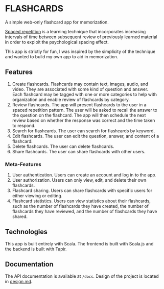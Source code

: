 # FLASHCARDS

A simple web-only flashcard app for memorization.

[Spaced repetition](https://en.wikipedia.org/wiki/Spaced_repetition) is a learning technique that incorporates 
increasing intervals of time between subsequent review of previously learned material in order to exploit the 
psychological spacing effect.

This app is strictly for fun, I was inspired by the simplicity of the technique and wanted to build my own app to 
aid in memorization. 

## Features

1. Create flashcards. Flashcards may contain text, images, audio, and video. They are associated with some kind of 
    question and answer. Each flashcard may be tagged with one or more categories to help with organization and 
    enable review of flashcards by category.
2. Review flashcards. The app will present flashcards to the user in a spaced repetition pattern. The user will 
    be asked to recall the answer to the question on the flashcard. The app will then schedule the next review based on
    whether the response was correct and the time taken to respond.
3. Search for flashcards. The user can search for flashcards by keyword.
4. Edit flashcards. The user can edit the question, answer, and content of a flashcard.
5. Delete flashcards. The user can delete flashcards.
6. Share flashcards. The user can share flashcards with other users.

### Meta-Features 

1. User authentication. Users can create an account and log in to the app.
2. User authorization. Users can only view, edit, and delete their own flashcards. 
3. Flashcard sharing. Users can share flashcards with specific users for either viewing or editing. 
4. Flashcard statistics. Users can view statistics about their flashcards, such as the number of flashcards they have 
    created, the number of flashcards they have reviewed, and the number of flashcards they have shared.

## Technologies

This app is built entirely with Scala. The frontend is built with Scala.js and the backend is built with Tapir.

## Documentation

The API documentation is available at `/docs`. Design of the project is located in [design.md](./docs/design.md). 